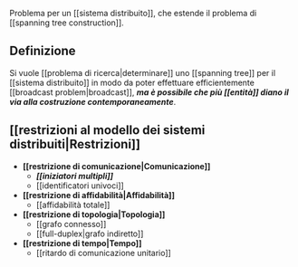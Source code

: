 Problema per un [[sistema distribuito]], che estende il problema di [[spanning tree construction]].

## Definizione

Si vuole [[problema di ricerca|determinare]] uno [[spanning tree]] per il [[sistema distribuito]] in modo da poter effettuare efficientemente [[broadcast problem|broadcast]], ***ma è possibile che più [[entità]] diano il via alla costruzione contemporaneamente***.

## [[restrizioni al modello dei sistemi distribuiti|Restrizioni]]

- **[[restrizione di comunicazione|Comunicazione]]**
	- ***[[iniziatori multipli]]***
	- [[identificatori univoci]]
- **[[restrizione di affidabilità|Affidabilità]]**
	- [[affidabilità totale]]
- **[[restrizione di topologia|Topologia]]**
	- [[grafo connesso]]
	- [[full-duplex|grafo indiretto]]
- **[[restrizione di tempo|Tempo]]**
	- [[ritardo di comunicazione unitario]]